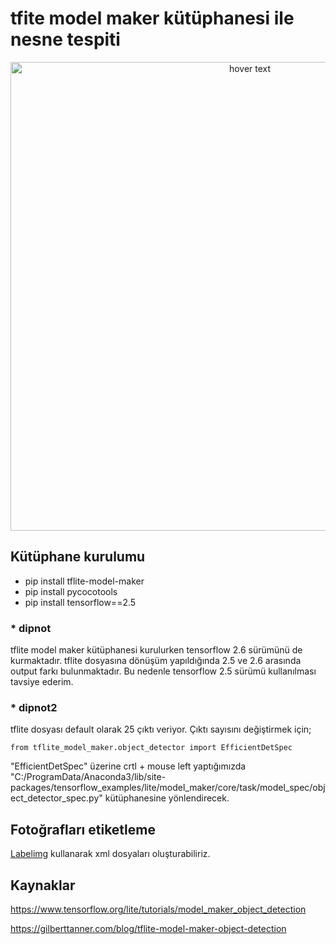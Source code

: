 # tfite model maker kütüphanesi ile nesne tespiti

<p align="center">
  <img src="https://raw.githubusercontent.com/mecitsezginn/object_detection_with_tflite_model_maker/main/img.jpg" width="750" title="hover text">
</p>

## Kütüphane kurulumu
- pip install tflite-model-maker
- pip install pycocotools
- pip install tensorflow==2.5

### * dipnot
tflite model maker kütüphanesi kurulurken tensorflow 2.6 sürümünü de kurmaktadır. tflite dosyasına dönüşüm yapıldığında 2.5 ve 2.6 arasında 
output farkı bulunmaktadır. Bu nedenle tensorflow 2.5 sürümü kullanılması tavsiye ederim.

### * dipnot2
tflite dosyası default olarak 25 çıktı veriyor. Çıktı sayısını değiştirmek için;
```
from tflite_model_maker.object_detector import EfficientDetSpec
```
"EfficientDetSpec" üzerine crtl + mouse left yaptığımızda 
"C:/ProgramData/Anaconda3/lib/site-packages/tensorflow_examples/lite/model_maker/core/task/model_spec/object_detector_spec.py" 
kütüphanesine yönlendirecek.

## Fotoğrafları etiketleme
[Labelimg](https://github.com/tzutalin/labelImg) kullanarak xml dosyaları oluşturabiliriz.


## Kaynaklar
https://www.tensorflow.org/lite/tutorials/model_maker_object_detection

https://gilberttanner.com/blog/tflite-model-maker-object-detection
